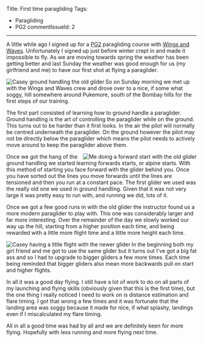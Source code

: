 Title: First time paragliding
Tags:
  - Paragliding
  - PG2
commentIssueId: 2
---

A little while ago I signed up for a [PG2](http://paraglidingnewzealand.com/information/learning-to-fly) paragliding course
with [Wings and Waves](http://wingsandwaves.co.nz). Unfortunately I signed up just before winter crept in and made it impossible to fly. As
we are moving towards spring the weather has been getting better and last Sunday the weather was good enough for us (my girlfriend and me) to
have our first shot at flying a paraglider.

<p><img align="left" alt="Casey ground handling the old glider" src="/assets/images/paragliding/paraglide_0001.JPG" /></p>

So on Sunday morning we met up with the Wings and Waves crew and drove over to a nice, if some what soggy, hill somewhere around Pukemore, south of the Bombay hills for the first steps of our training.

The first part consisted of learning how to ground handle a paraglider. Ground handling is the art of controlling the paraglider while on the ground. This turns out to be harder than it first looks. In the air the pilot will normally be centred underneath the paraglider. On the ground however the pilot may not be directly below the paraglider which means the pilot needs to actively move around to keep the paraglider above them.

<p><img align="right" alt="Me doing a forward start with the old glider" src="/assets/images/paragliding/paraglide_0002.JPG" /></p>

Once we got the hang of the ground handling we started learning forwards starts, or alpine starts. With this method of starting you face forward with the glider behind you. Once you have sorted out the lines you move forwards until the lines are tensioned and then you run at a constant pace. The first glider we used was the really old one we used in ground handling. Given that it was not very large it was pretty easy to run with, and running we did, lots of it.

Once we got a few good runs in with the old glider the instructor found us a more modern paraglider to play with. This one was considerably larger and far more interesting. Over the remainder of the day we slowly worked our way up the hill, starting from a higher position each time, and being rewarded with a little more flight time and a little more height each time.

<p><img align="left" alt="Casey having a little flight with the newer glider" src="/assets/images/paragliding/paraglide_0003.JPG" /></p>

In the beginning both my girl friend and me got to use the same glider but it turns out I've got a big fat ass and so I had to upgrade to bigger gliders a few more times. Each time being reminded that bigger gliders also mean more backwards pull on start and higher flights.

In all it was a good day flying. I still have a lot of work to do on all parts of my launching and flying skills (obviously given that this is the first time), but the one thing I really noticed I need to work on is distance estimation and flare timing. I got that wrong a few times and it was fortunate that the landing area was soggy because it made for nice, if what splashy, landings even if I miscalculated my flare timing.

All in all a good time was had by all and we are definitely keen for more flying. Hopefully with less running and more flying next time.
